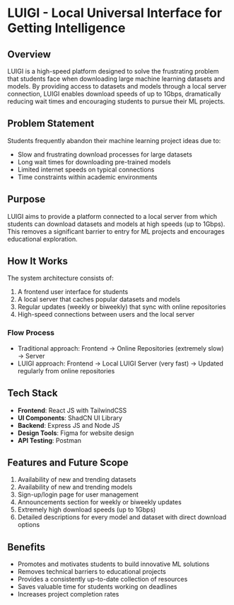 # LUIGI - Local Universal Interface for Getting Intelligence

## Overview
LUIGI is a high-speed platform designed to solve the frustrating problem that students face when downloading large machine learning datasets and models. By providing access to datasets and models through a local server connection, LUIGI enables download speeds of up to 1Gbps, dramatically reducing wait times and encouraging students to pursue their ML projects.

## Problem Statement
Students frequently abandon their machine learning project ideas due to:
- Slow and frustrating download processes for large datasets
- Long wait times for downloading pre-trained models
- Limited internet speeds on typical connections
- Time constraints within academic environments

## Purpose
LUIGI aims to provide a platform connected to a local server from which students can download datasets and models at high speeds (up to 1Gbps). This removes a significant barrier to entry for ML projects and encourages educational exploration.

## How It Works
The system architecture consists of:
1. A frontend user interface for students
2. A local server that caches popular datasets and models
3. Regular updates (weekly or biweekly) that sync with online repositories
4. High-speed connections between users and the local server

### Flow Process
- Traditional approach: Frontend → Online Repositories (extremely slow) → Server
- LUIGI approach: Frontend → Local LUIGI Server (very fast) → Updated regularly from online repositories

## Tech Stack
- **Frontend**: React JS with TailwindCSS
- **UI Components**: ShadCN UI Library
- **Backend**: Express JS and Node JS
- **Design Tools**: Figma for website design
- **API Testing**: Postman

## Features and Future Scope
1. Availability of new and trending datasets
2. Availability of new and trending models
3. Sign-up/login page for user management
4. Announcements section for weekly or biweekly updates
5. Extremely high download speeds (up to 1Gbps)
6. Detailed descriptions for every model and dataset with direct download options

## Benefits
- Promotes and motivates students to build innovative ML solutions
- Removes technical barriers to educational projects
- Provides a consistently up-to-date collection of resources
- Saves valuable time for students working on deadlines
- Increases project completion rates
